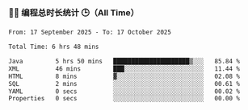 ### 🧑‍💻 编程总时长统计 🕒（All Time）

<!--START_SECTION:waka-->

```txt
From: 17 September 2025 - To: 17 October 2025

Total Time: 6 hrs 48 mins

Java         5 hrs 50 mins   █████████████████████▒░░░   85.84 %
XML          46 mins         ███░░░░░░░░░░░░░░░░░░░░░░   11.44 %
HTML         8 mins          ▓░░░░░░░░░░░░░░░░░░░░░░░░   02.08 %
SQL          2 mins          ░░░░░░░░░░░░░░░░░░░░░░░░░   00.61 %
YAML         0 secs          ░░░░░░░░░░░░░░░░░░░░░░░░░   00.02 %
Properties   0 secs          ░░░░░░░░░░░░░░░░░░░░░░░░░   00.00 %
```

<!--END_SECTION:waka-->
